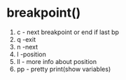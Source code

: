# breakpoint()

1. c - next breakpoint or end if last bp
2. q -exit
3. n -next
4. l -position
5. ll - more info about position
6. pp - pretty print(show variables)